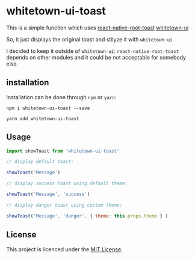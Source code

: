 # whitetown-ui-toast

This is a simple function which uses
[react-native-root-toast](https://github.com/magicismight/react-native-root-toast)
[whitetown-ui](https://github.com/whitetown/whitetown-ui)

So, it just displays the original toast and stilyze it with ``whitetown-ui``

I decided to keep it outside of ``whitetown-ui``:
``react-native-root-toast`` depends on other modules and it could be not acceptable for somebody else.

## installation

Installation can be done through ``npm`` or `yarn`:

```shell
npm i whitetown-ui-toast --save
```

```shell
yarn add whitetown-ui-toast
```

## Usage

```jsx
import showToast from 'whitetown-ui-toast'

// display default toast:

showToast('Message')

// display success toast using default theme:

showToast('Message', 'success')

// display danger toast using custom theme:

showToast('Message', 'danger', { theme: this.props.theme } )

```

## License

This project is licenced under the [MIT License](http://opensource.org/licenses/mit-license.html).
